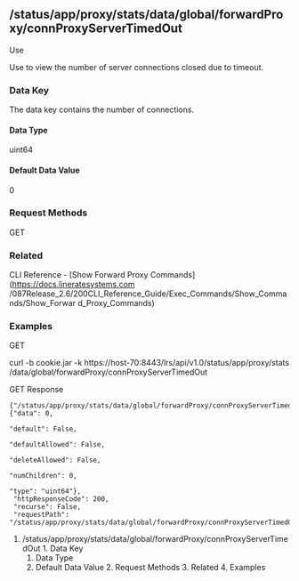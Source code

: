 ## /status/app/proxy/stats/data/global/forwardProxy/connProxyServerTimedOut

Use

Use to view the number of server connections closed due to timeout.

### Data Key

The data key contains the number of connections.

#### Data Type

uint64

#### Default Data Value

0

### Request Methods

GET

### Related

CLI Reference - [Show Forward Proxy Commands](https://docs.lineratesystems.com
/087Release_2.6/200CLI_Reference_Guide/Exec_Commands/Show_Commands/Show_Forwar
d_Proxy_Commands)

### Examples

GET

curl -b cookie.jar -k https://host-70:8443/lrs/api/v1.0/status/app/proxy/stats
/data/global/forwardProxy/connProxyServerTimedOut

GET Response

    
    {"/status/app/proxy/stats/data/global/forwardProxy/connProxyServerTimedOut": {"data": 0,
                                                                                   "default": False,
                                                                                   "defaultAllowed": False,
                                                                                   "deleteAllowed": False,
                                                                                   "numChildren": 0,
                                                                                   "type": "uint64"},
     "httpResponseCode": 200,
     "recurse": False,
     "requestPath": "/status/app/proxy/stats/data/global/forwardProxy/connProxyServerTimedOut"}
    

  1. /status/app/proxy/stats/data/global/forwardProxy/connProxyServerTimedOut
    1. Data Key
      1. Data Type
      2. Default Data Value
    2. Request Methods
    3. Related
    4. Examples

